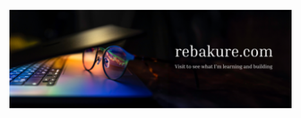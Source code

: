 ![visit rebakure.com](https://github.com/KevinRebakure/KevinRebakure/blob/main/cover-compressed.png)
